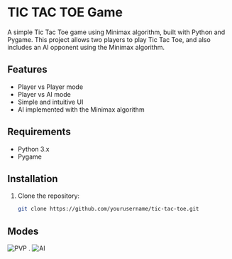 # TIC TAC TOE Game
A simple Tic Tac Toe game using Minimax algorithm, built with Python and Pygame. This project allows two players to play Tic Tac Toe, and also includes an AI opponent using the Minimax algorithm.

## Features

- Player vs Player mode
- Player vs AI mode
- Simple and intuitive UI
- AI implemented with the Minimax algorithm

## Requirements

- Python 3.x
- Pygame

## Installation

1. Clone the repository:
   ```bash
   git clone https://github.com/yourusername/tic-tac-toe.git

## Modes 
![PVP](https://github.com/user-attachments/assets/99e2afbd-5899-4e2b-84e7-54a840d1abda)       .       ![AI](https://github.com/user-attachments/assets/e535729f-7538-4e26-90b4-0b52c5e918d8)


